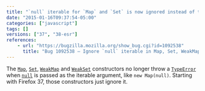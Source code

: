 ```yaml
---
title: "`null` iterable for `Map` and `Set` is now ignored instead of throwing"
date: "2015-01-16T09:37:54-05:00"
categories: ["javascript"]
tags: []
versions: ["37", "38-esr"]
references:
    - url: "https://bugzilla.mozilla.org/show_bug.cgi?id=1092538"
      title: "Bug 1092538 – Ignore `null` iterable in Map, Set, WeakMap and WeakSet constructors"
---
```

The [`Map`](https://developer.mozilla.org/docs/Web/JavaScript/Reference/Global_Objects/Map), [`Set`](https://developer.mozilla.org/docs/Web/JavaScript/Reference/Global_Objects/Set), [`WeakMap`](https://developer.mozilla.org/docs/Web/JavaScript/Reference/Global_Objects/WeakMap) and [`WeakSet`](https://developer.mozilla.org/docs/Web/JavaScript/Reference/Global_Objects/WeakSet) constructors no longer throw a [`TypeError`](https://developer.mozilla.org/docs/Web/JavaScript/Reference/Global_Objects/TypeError) when [`null`](https://developer.mozilla.org/docs/Web/JavaScript/Reference/Global_Objects/null) is passed as the iterable argument, like `new Map(null)`. Starting with Firefox 37, those constructors just ignore it.
